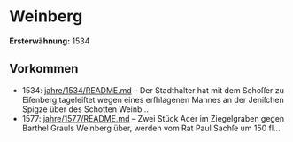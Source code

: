 # Weinberg

**Ersterwähnung:** 1534

## Vorkommen
- 1534: [jahre/1534/README.md](../jahre/1534/README.md) – Der Stadthalter hat mit dem Schoſſer zu Eiſenberg
tageleiſtet wegen eines erſhlagenen Mannes an der
Jeniſchen Spigze über des Schotten Weinb...
- 1577: [jahre/1577/README.md](../jahre/1577/README.md) – Zwei Stück Acer im Ziegelgraben gegen Barthel
Grauls Weinberg über, werden vom Rat Paul Sachſe
um 150 fl...
